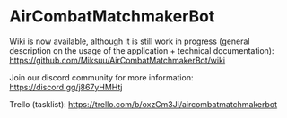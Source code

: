 # AirCombatMatchmakerBot

Wiki is now available, although it is still work in progress (general description on the usage of the application + technical documentation):
https://github.com/Miksuu/AirCombatMatchmakerBot/wiki

Join our discord community for more information:
https://discord.gg/j867yHMHtj

Trello (tasklist):
https://trello.com/b/oxzCm3Ji/aircombatmatchmakerbot
